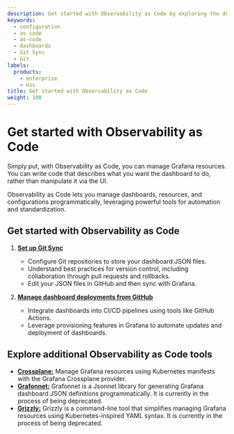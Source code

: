 ```yaml
---
description: Get started with Observability as Code by exploring the documentation, libraries, and tools available for as-code practices.
keywords:
  - configuration
  - as code
  - as-code
  - dashboards
  - Git Sync
  - Git
labels:
  products:
    - enterprise
    - oss
title: Get started with Observability as Code
weight: 100
---
```


# Get started with Observability as Code

Simply put, with Observability as Code, you can manage Grafana resources.
You can write code that describes what you want the dashboard to do, rather than manipulate it via the UI.

Observability as Code lets you manage dashboards, resources, and configurations programmatically, leveraging powerful tools for automation and standardization.

## Get started with Observability as Code

<!--
1. [**Understand the Dashboard Schemas**](json-models/)

   - Learn about the Dashboard JSON models, which introduces clearer separation of properties, improved layouts, and metadata management.
   - Review examples of JSON definitions for dashboards to get familiar with the structure and fields.

1. [**Understand the Foundation SDK**](foundation-sdk)

   - Learn about a toolkit for programmatically creating and managing Grafana dashboards and resources with reusable components and streamlined workflows.
-->
1. [**Set up Git Sync**](https://grafana.com/docs/grafana/<GRAFANA_VERSION>/observability-as-code/provision-resources/git-sync-setup/)

   - Configure Git repositories to store your dashboard JSON files.
   - Understand best practices for version control, including collaboration through pull requests and rollbacks.
   - Edit your JSON files in GitHub and then sync with Grafana.

1. [**Manage dashboard deployments from GitHub**](https://grafana.com/docs/grafana/<GRAFANA_VERSION>/observability-as-code/provision-resources/use-git-sync/)

   - Integrate dashboards into CI/CD pipelines using tools like GitHub Actions.
   - Leverage provisioning features in Grafana to automate updates and deployment of dashboards.
<!--
1. **Explore additional tools and libraries for working with Observability as Code**

   - [**Grafanactl**](grafanactl)

     - Use a command-line tool for simplifying the management of Grafana resources.

   - [**Terraform**](infrastructure-as-code/terraform/)

     - Use the Grafana Terraform provider to manage dashboards, alerts, and more.
     - Understand how to define and deploy resources using HCL/JSON configurations.

   - [**Ansible**](infrastructure-as-code/ansible/)

     - Learn to use the Grafana Ansible collection to manage Grafana Cloud resources, including folders and cloud stacks.
     - Write playbooks to automate resource provisioning through the Grafana API.

   - [**Grafana Operator**](./infrastructure-as-code/grafana-operator/_index.md)

     - Utilize Kubernetes-native management with the Grafana Operator.
     - Manage dashboards, folders, and data sources via Kubernetes Custom Resources.
     - Integrate with GitOps workflows for seamless version control and deployment.
-->
## Explore additional Observability as Code tools

- [**Crossplane:**](https://github.com/grafana/crossplane-provider-grafana) Manage Grafana resources using Kubernetes manifests with the Grafana Crossplane provider.
- [**Grafonnet:**](https://github.com/grafana/grafonnet) Grafonnet is a Jsonnet library for generating Grafana dashboard JSON definitions programmatically. It is currently in the process of being deprecated.
- [**Grizzly:**](https://grafana.com/docs/grafana-cloud/developer-resources/infrastructure-as-code/grizzly/dashboards-folders-datasources/) Grizzly is a command-line tool that simplifies managing Grafana resources using Kubernetes-inspired YAML syntax. It is currently in the process of being deprecated.

